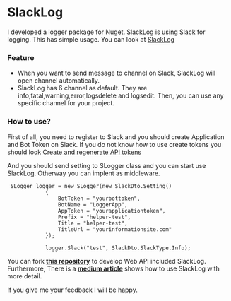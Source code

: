 # SlackLog

I developed a logger package for Nuget. SlackLog is using Slack for logging. This has simple usage. You can look at [SlackLog](https://www.nuget.org/packages/SlackLog/)


### Feature

  - When you want to send message to channel on Slack, SlackLog will open channel automatically.
  - SlackLog has 6 channel as default. They are info,fatal,warning,error,logsdelete and logsedit. Then, you can use any specific channel for your project.


### How to use?

First of all, you need to register to Slack and you should create Application and Bot Token on Slack. If you do not know how to use create tokens you should look [Create and regenerate API tokens](https://slack.com/intl/en-tr/help/articles/215770388-Create-and-regenerate-API-tokens)

And you should send setting to SLogger class and you can start use SlackLog. Otherway you can implent as middleware.

```
 SLogger logger = new SLogger(new SlackDto.Setting()
            {
                BotToken = "yourbottoken",
                BotName = "LoggerApp",
                AppToken = "yourapplicationtoken",
                Prefix = "helper-test",
                Title = "helper-test",
                TitleUrl = "yourinformationsite.com"
            });

            logger.Slack("test", SlackDto.SlackType.Info);
```

You can fork **[this repository](https://github.com/YusufSina/LoggingToSlack)** to develop Web API included SlackLog. Furthermore, There is a **[medium article](https://yusufsina.medium.com/net-core-slack-kanallar%C4%B1na-loglama-i%CC%87%C5%9Flemi-84d1b9f44458)** shows how to use SlackLog with more detail.

If you give me your feedback I will be happy.
